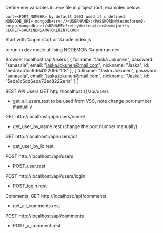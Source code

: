 Define env variables in .env file in project root, examples below:

    port=<PORT_NUMBER> by default 3001 used if undefined
    MONGODB_URI= mongodb+srv://<USERNAME>:<PASSWORD>@tecnoforum0-enrpp.mongodb.net/<DBNAME>?retryWrites=true&w=majority
    SECRET=SALAINENSANATOKENINTEKOON


Start with 
%npm start 
or
%node index.js

to run in dev mode utilising NODEMON 
%npm run dev


Browser localhost:<PORT>/api/users 
    [
        {
            fullname: "Jaska Jokunen",
            password: "sanasala",
            email: "jaska.jokunen@mail.com",
            nickname: "Jaska",
            id: "5eda1c51cc9d6412209bf1f8"
        },
        {
            fullname: "Jaska Jokunen",
            password: "sanasala",
            email: "jaska.jokunen@mail.com",
            nickname: "Jaska",
            id: "5eda1c5dd6eba72ec8222e4a"
        }
    ]


REST API 
Users
GET http://localhost:{<PORT>}/api/users
- get_all_users.rest to be used from VSC, note change port number manually

GET http://localhost:<PORT>/api/users/name/<NAME>
- get_user_by_name.rest (change the port number manually)

GET http://localhost:<PORT>/api/users/id/<id>
- get_user_by_id.rest

POST http://localhost:<PORT>/api/users 
- POST_user.rest

POST http://localhost:<PORT>/api/users/login
- POST_login.rest

Comments: 
GET http://localhost:<PORT>/api/comments
- get_all_comments.rest

POST http://localhost:<PORT>/api/comments
- POST_a_comment.rest